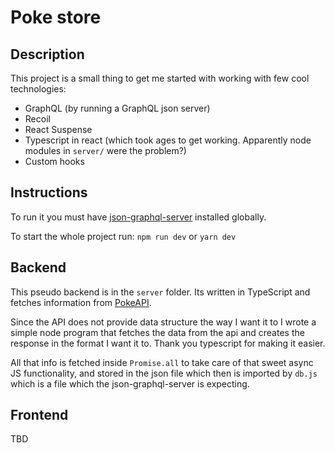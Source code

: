 # Poke store

## Description

This project is a small thing to get me started with working with few cool technologies:

- GraphQL (by running a GraphQL json server)
- Recoil
- React Suspense
- Typescript in react (which took ages to get working. Apparently node modules in `server/` were the problem?)
- Custom hooks

## Instructions

To run it you must have [json-graphql-server](https://github.com/marmelab/json-graphql-server) installed globally.

To start the whole project run: `npm run dev` or `yarn dev`

## Backend

This pseudo backend is in the `server` folder. Its written in TypeScript and fetches information from [PokeAPI](https://pokeapi.co/).

Since the API does not provide data structure the way I want it to I wrote a simple node program that fetches the data from the api and creates the response in the format I want it to. Thank you typescript for making it easier.

All that info is fetched inside `Promise.all` to take care of that sweet async JS functionality, and stored in the json file which then is imported by `db.js` which is a file which the json-graphql-server is expecting.

## Frontend

TBD
